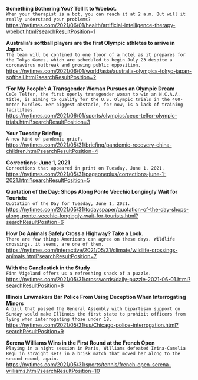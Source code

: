 **Something Bothering You? Tell It to Woebot.**\
`When your therapist is a bot, you can reach it at 2 a.m. But will it really understand your problems?`\
https://nytimes.com/2021/06/01/health/artificial-intelligence-therapy-woebot.html?searchResultPosition=1

**Australia’s softball players are the first Olympic athletes to arrive in Japan.**\
`The team will be confined to one floor of a hotel as it prepares for the Tokyo Games, which are scheduled to begin July 23 despite a coronavirus outbreak and growing public opposition.`\
https://nytimes.com/2021/06/01/world/asia/australia-olympics-tokyo-japan-softball.html?searchResultPosition=2

**‘For My People’: A Transgender Woman Pursues an Olympic Dream**\
`CeCe Telfer, the first openly transgender woman to win an N.C.A.A. title, is aiming to qualify for the U.S. Olympic trials in the 400-meter hurdles. Her biggest obstacle, for now, is a lack of training facilities.`\
https://nytimes.com/2021/06/01/sports/olympics/cece-telfer-olympic-trials.html?searchResultPosition=3

**Your Tuesday Briefing**\
`A new kind of pandemic grief.`\
https://nytimes.com/2021/05/31/briefing/pandemic-recovery-china-children.html?searchResultPosition=4

**Corrections: June 1, 2021**\
`Corrections that appeared in print on Tuesday, June 1, 2021.`\
https://nytimes.com/2021/05/31/pageoneplus/corrections-june-1-2021.html?searchResultPosition=5

**Quotation of the Day: Shops Along Ponte Vecchio Longingly Wait for Tourists**\
`Quotation of the Day for Tuesday, June 1, 2021.`\
https://nytimes.com/2021/05/31/todayspaper/quotation-of-the-day-shops-along-ponte-vecchio-longingly-wait-for-tourists.html?searchResultPosition=6

**How Do Animals Safely Cross a Highway? Take a Look.**\
`There are few things Americans can agree on these days. Wildlife crossings, it seems, are one of them.`\
https://nytimes.com/interactive/2021/05/31/climate/wildlife-crossings-animals.html?searchResultPosition=7

**With the Candlestick in the Study**\
`Finn Vigeland offers us a refreshing snack of a puzzle.`\
https://nytimes.com/2021/05/31/crosswords/daily-puzzle-2021-06-01.html?searchResultPosition=8

**Illinois Lawmakers Bar Police From Using Deception When Interrogating Minors**\
`A bill that passed the General Assembly with bipartisan support on Sunday would make Illinois the first state to prohibit officers from lying when interrogating those under 18.`\
https://nytimes.com/2021/05/31/us/Chicago-police-interrogation.html?searchResultPosition=9

**Serena Williams Wins in the First Round at the French Open**\
`Playing in a night session in Paris, Williams defeated Irina-Camelia Begu in straight sets in a brisk match that moved her along to the second round, again.`\
https://nytimes.com/2021/05/31/sports/tennis/french-open-serena-williams.html?searchResultPosition=10

